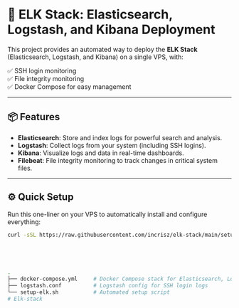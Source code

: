 # 🚀 ELK Stack: Elasticsearch, Logstash, and Kibana Deployment

This project provides an automated way to deploy the **ELK Stack** (Elasticsearch, Logstash, and Kibana) on a single VPS, with:

✅ SSH login monitoring  
✅ File integrity monitoring  
✅ Docker Compose for easy management

---

## 📦 Features

- **Elasticsearch**: Store and index logs for powerful search and analysis.
- **Logstash**: Collect logs from your system (including SSH logins).
- **Kibana**: Visualize logs and data in real-time dashboards.
- **Filebeat**: File integrity monitoring to track changes in critical system files.

---

## ⚙️ Quick Setup

Run this one-liner on your VPS to automatically install and configure everything:

```bash
curl -sSL https://raw.githubusercontent.com/incrisz/elk-stack/main/setup-elk.sh | bash





.
├── docker-compose.yml     # Docker Compose stack for Elasticsearch, Logstash, Kibana
├── logstash.conf          # Logstash config for SSH login logs
└── setup-elk.sh           # Automated setup script
# Elk-stack

